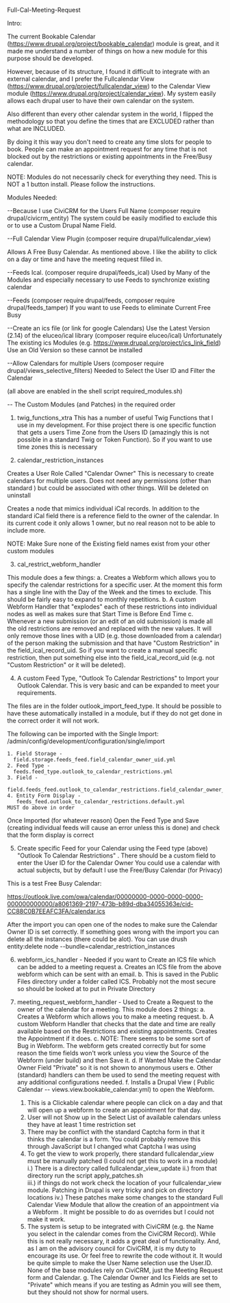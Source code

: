 Full-Cal-Meeting-Request

Intro:

The current Bookable Calendar (https://www.drupal.org/project/bookable_calendar) module is great, and it made me understand a number of things on how a new module for this purpose should be developed.   

However, because of its structure, I found it difficult to integrate with an external calendar, and I prefer the Fullcalendar View (https://www.drupal.org/project/fullcalendar_view) to the Calendar View module (https://www.drupal.org/project/calendar_view).  My system easily allows each drupal user to have their own calendar on the system. 

Also different than every other calendar system in the world, I flipped the methodology so that you define the times that are EXCLUDED rather than what are INCLUDED. 

By doing it this way you don't need to create any time slots for people to book.  People can make an appointment request for any time that is not blocked out by the restrictions or existing appointments in the Free/Busy calendar. 

NOTE: Modules do not necessarily check for everything they need.  This is NOT a 1 button install.  Please follow the instructions.

Modules Needed:

--Because I use CiviCRM for the Users Full Name (composer require drupal/civicrm_entity)
  The system could be easily modified to exclude this or to use a Custom Drupal Name Field. 

--Full Calendar View Plugin (composer require drupal/fullcalendar_view)

  Allows A Free Busy Calendar. As mentioned above. I like the ability to click on a day or time and have the meeting request filled in. 

--Feeds Ical.  (composer require drupal/feeds_ical)
  Used by Many of the Modules and especially necessary to use Feeds to synchronize existing calendar

--Feeds (composer require drupal/feeds, composer require drupal/feeds_tamper)
  If you want to use Feeds to eliminate Current Free Busy

--Create an ics file (or link for google Calendars) Use the Latest Version (2.14) of the eluceo/ical library (composer require eluceo/ical)
  Unfortunately The existing ics Modules (e.g. https://www.drupal.org/project/ics_link_field) Use an Old Version so these cannot be installed

--Allow Calendars for multiple Users (composer require drupal/views_selective_filters)
  Needed to Select the User ID and Filter the Calendar

  (all above are enabled in the shell script required_modules.sh)

-- The Custom Modules (and Patches) in the required order

1. twig_functions_xtra
  This has a number of useful Twig Functions that I use in my development.   For thise project there is one specific function that gets a users Time Zone from the Users ID (amazingly this is not possible in a standard Twig or Token Function).  So if you want to use time zones this is necessary

2. calendar_restriction_instances

  Creates a User Role Called "Calendar Owner" 
    This is necessary to create calendars for multiple users. Does not need any permissions (other than standard ) but could be associated with other things. Will be deleted on uninstall

  Creates a node that mimics individual iCal records.  In addition to the standard iCal field there is a reference field to the owner of the calendar. In its current code it only allows 1 owner, but no real reason not to be able to include more. 

  NOTE: Make Sure none of the Existing field names exist from your other custom modules 
    
3. cal_restrict_webform_handler

  This module does a few things: 
   a. Creates a Webform which allows you to specify the calendar restrictions for a specific user. At the moment this form has a single line with the Day of the Week and the times to exclude.  This should be fairly easy to expand to monthly repetitions.
   b. A custom Webform Handler that "explodes" each of these restrictions into individual nodes as well as makes sure that Start Time is Before End Time
   c. Whenever a new submission (or an edit of an old submission) is made all the old restrictions are removed and replaced with the new values. It will only remove those lines with a UID (e.g. those downloaded from a calendar) of the person making the submission and that have "Custom Restriction" in the field_ical_record_uid.  So if you want to create a manual specific restriction, then put something else into the field_ical_record_uid (e.g. not "Custom Restriction" or it will be deleted). 

4. A custom Feed Type, "Outlook To Calendar Restrictions" to Import your Outlook Calendar.  This is very basic and can be expanded to meet your requirements.

The files are in the folder outlook_import_feed_type.  It should be possible to have these automatically installed in a module, but if they do not get done in the correct order it will not work.

The following can be imported with the Single Import: /admin/config/development/configuration/single/import

    1. Field Storage -
      field.storage.feeds_feed.field_calendar_owner_uid.yml
    2. Feed Type -   
      feeds.feed_type.outlook_to_calendar_restrictions.yml
    3. Field -   
      field.feeds_feed.outlook_to_calendar_restrictions.field_calendar_owner_uid.yml
    4. Entity Form Display -
       feeds_feed.outlook_to_calendar_restrictions.default.yml
    MUST do above in order 
	
Once Imported (for whatever reason) Open the Feed Type and Save (creating individual feeds will cause an error unless this is done) and check that the form display is correct


5. Create specific Feed for your Calendar using the Feed type (above) "Outlook To Calendar Restrictions" .
  There should be a custom field to enter the User ID for the Calendar Owner
  You could use a calendar with actual subjects, but by default I use the Free/Busy Calendar (for Privacy)

  This is a test Free Busy Calendar:

  https://outlook.live.com/owa/calendar/00000000-0000-0000-0000-000000000000/a8061369-2197-473b-b89d-dba34055363e/cid-CC88C0B7EEAFC3FA/calendar.ics

  After the import you can open one of the nodes to make sure the Calendar Owner ID is set correctly. If  something goes wrong with the import you can delete all the instances (there could be alot). You can use   drush entity:delete node --bundle=calendar_restriction_instances

6. webform_ics_handler - Needed if you want to Create an ICS file which can be added to a meeting request
   a. Creates an ICS file from the above webform which can be sent with an email. 
   b. This is saved in the Public Files directory under a folder called ICS.  Probably not the most secure so should be looked at to put in Private Directory 

7. meeting_request_webform_handler - Used to Create a Request to the owner of the calendar for a meeting.
  This module does 2 things: 
   a. Creates a Webform which allows you to make a meeting request.
   b. A custom Webform Handler that checks that the date and time are really available based on the Restrictions and existing appointments. Creates the Appointment if it does. 
   c. NOTE: There seems to be some sort of Bug in Webform.  The webform gets created correctly but for some reason the time fields won't work unless you view the Source of the Webform (under build) and then Save it.
   d. If Wanted Make the Calendar Owner Field "Private" so it is not shown to anonymous users
   e. Other (standard) handlers can them be used to send the meeting request with any additional configurations needed.
   f. Installs a Drupal View ( Public Calendar -- views.view.bookable_calendar.yml) to open the Webform.  
      1) This is a Clickable calendar where people can click on a day and that will open up a webform to create an appointment for that day.
      2) User will not Show up in the Select List of available calendars unless they have at least 1 time restriction set 
      3) There may be conflict with the standard Captcha form in that it thinks the calendar is a form.  You could probably remove this through JavaScript but I changed what Captcha I was using
      4) To get the view to work properly, there standard fullcalendar_view must be manually patched (I could not get this to work in a module) 
         i.) There is a directory called fullcalendar_view_update
         ii.) from that directory run the script apply_patches.sh  
         iii.) if things do not work check the location of your fullcalendar_view module. Patching in Drupal is very tricky and pick on directory locations
         iv.) These patches make some changes to the standard Full Calendar View Module that allow the creation of an appointment via a Webform . It might be possible to do as overrides but I could not make it work.
      5) The system is setup to be integrated with CiviCRM (e.g. the Name you select in the calendar comes from the CiviCRM Record). While this is not really necessary, it adds a great deal of functionality. And, as I am on the advisory council for CiviCRM, it is my duty to encourage its use.  Or feel free to rewrite the code without it. It would be quite simple to make the User Name selection use the User.ID.  None of the base modules rely on CiviCRM, just the Meeting Request form and Calendar.
   g. The Calendar Owner and Ics Fields are set to "Private" which means if you are testing as Admin you will see them, but they should not show for normal users. 


